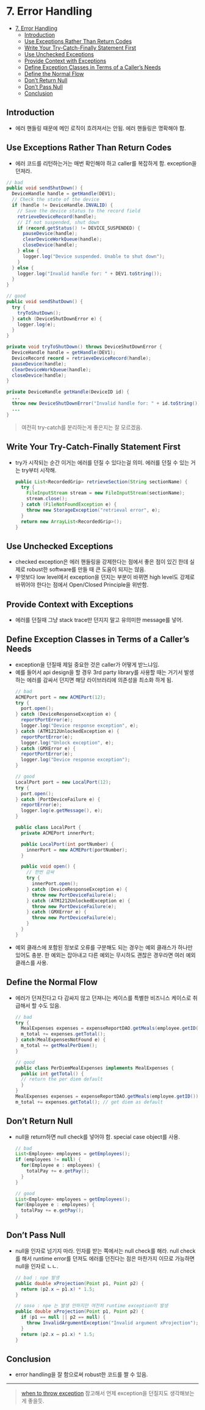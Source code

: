 # 7. Error Handling

- [7. Error Handling](#7-error-handling)
  - [Introduction](#introduction)
  - [Use Exceptions Rather Than Return Codes](#use-exceptions-rather-than-return-codes)
  - [Write Your Try-Catch-Finally Statement First](#write-your-try-catch-finally-statement-first)
  - [Use Unchecked Exceptions](#use-unchecked-exceptions)
  - [Provide Context with Exceptions](#provide-context-with-exceptions)
  - [Define Exception Classes in Terms of a Caller’s Needs](#define-exception-classes-in-terms-of-a-callers-needs)
  - [Define the Normal Flow](#define-the-normal-flow)
  - [Don’t Return Null](#dont-return-null)
  - [Don’t Pass Null](#dont-pass-null)
  - [Conclusion](#conclusion)

## Introduction

- 에러 핸들링 때문에 메인 로직이 흐려져서는 안됨. 에러 핸들링은 명확해야 함.

## Use Exceptions Rather Than Return Codes

- 에러 코드를 리턴하는거는 매번 확인해야 하고 caller를 복잡하게 함. exception을 던져라.

```java
// bad
public void sendShutDown() {
  DeviceHandle handle = getHandle(DEV1);
  // Check the state of the device
  if (handle != DeviceHandle.INVALID) {
    // Save the device status to the record field
    retrieveDeviceRecord(handle);
    // If not suspended, shut down
    if (record.getStatus() != DEVICE_SUSPENDED) {
      pauseDevice(handle);
      clearDeviceWorkQueue(handle);
      closeDevice(handle);
    } else {
      logger.log("Device suspended. Unable to shut down");
    }
  } else {
    logger.log("Invalid handle for: " + DEV1.toString());
  }
}

// good
public void sendShutDown() {
  try {
    tryToShutDown();
  } catch (DeviceShutDownError e) {
    logger.log(e);
  }
}

private void tryToShutDown() throws DeviceShutDownError {
  DeviceHandle handle = getHandle(DEV1);
  DeviceRecord record = retrieveDeviceRecord(handle);
  pauseDevice(handle);
  clearDeviceWorkQueue(handle);
  closeDevice(handle);
}

private DeviceHandle getHandle(DeviceID id) {
  ...
  throw new DeviceShutDownError("Invalid handle for: " + id.toString());
  ...
}
```

> 여전히 try-catch를 분리하는게 좋은지는 잘 모르겠음.

## Write Your Try-Catch-Finally Statement First

- try가 시작되는 순간 이거는 에러를 던질 수 있다는걸 의미. 에러를 던질 수 있는 거는 try부터 시작해.
  ```java
  public List<RecordedGrip> retrieveSection(String sectionName) {
    try {
      FileInputStream stream = new FileInputStream(sectionName);
      stream.close();
    } catch (FileNotFoundException e) {
      throw new StorageException("retrieval error", e);
    }
    return new ArrayList<RecordedGrip>();
  }
  ```

## Use Unchecked Exceptions

- checked exception은 에러 핸들링을 강제한다는 점에서 좋은 점이 있긴 한데 실제로 robust한 software를 만들 때 큰 도움이 되지는 않음.
- 무엇보다 low level에서 exception을 던지는 부분이 바뀌면 high level도 강제로 바뀌어야 한다는 점에서 Open/Closed Principle을 위반함.

## Provide Context with Exceptions

- 에러를 던질때 그냥 stack trace만 던지지 말고 유의미한 message를 넣어.

## Define Exception Classes in Terms of a Caller’s Needs

- exception을 던질때 제일 중요한 것은 caller가 어떻게 받느냐임.
- 예를 들어서 api design을 할 경우 3rd party library를 사용할 때는 거기서 발생하는 에러를 감싸서 던지면 해당 라이브러리에 의존성을 최소화 하게 됨.
  ```java
  // bad
  ACMEPort port = new ACMEPort(12);
  try {
    port.open();
  } catch (DeviceResponseException e) {
    reportPortError(e);
    logger.log("Device response exception", e);
  } catch (ATM1212UnlockedException e) {
    reportPortError(e);
    logger.log("Unlock exception", e);
  } catch (GMXError e) {
    reportPortError(e);
    logger.log("Device response exception");
  }

  // good
  LocalPort port = new LocalPort(12);
  try {
    port.open();
  } catch (PortDeviceFailure e) {
    reportError(e);
    logger.log(e.getMessage(), e);
  }

  public class LocalPort {
    private ACMEPort innerPort;

    public LocalPort(int portNumber) {
      innerPort = new ACMEPort(portNumber);
    }

    public void open() {
      // 한번 감싸
      try {
        innerPort.open();
      } catch (DeviceResponseException e) {
        throw new PortDeviceFailure(e);
      } catch (ATM1212UnlockedException e) {
        throw new PortDeviceFailure(e);
      } catch (GMXError e) {
        throw new PortDeviceFailure(e);
      }
    }
  }
  ```
- 예외 클래스에 포함된 정보로 오류를 구분해도 되는 경우는 예외 클래스가 하나만 있어도 충분. 한 예외는 잡아내고 다른 예외는 무시하도 괜찮은 경우라면 여러 예외 클래스를 사용.

## Define the Normal Flow

- 에러가 던져진다고 다 감싸지 않고 던져니는 케이스를 특별한 비즈니스 케이스로 취급해서 할 수도 있음.
  ```java
  // bad
  try {
    MealExpenses expenses = expenseReportDAO.getMeals(employee.getID());
    m_total += expenses.getTotal();
  } catch(MealExpensesNotFound e) {
    m_total += getMealPerDiem();
  }

  // good
  public class PerDiemMealExpenses implements MealExpenses {
    public int getTotal() {
    // return the per diem default
    }
  }
  MealExpenses expenses = expenseReportDAO.getMeals(employee.getID());
  m_total += expenses.getTotal(); // get diem as default
  ```

## Don’t Return Null

- null을 return하면 null check를 넣어야 함. special case object를 사용.
  ```java
  // bad
  List<Employee> employees = getEmployees();
  if (employees != null) {
    for(Employee e : employees) {
      totalPay += e.getPay();
    }
  }

  // good
  List<Employee> employees = getEmployees();
  for(Employee e : employees) {
    totalPay += e.getPay();
  }
  ```

## Don’t Pass Null

- null을 인자로 넘기지 마라. 인자를 받는 쪽에서는 null check를 해라. null check를 해서 runtime error를 던져도 에러를 던진다는 점은 마찬가지 이므로 가능하면 null을 인자로 ㄴㄴ.
  ```java
  // bad : npe 발생
  public double xProjection(Point p1, Point p2) {
    return (p2.x – p1.x) * 1.5;
  }

  // soso : npe 는 발생 안하지만 여전히 runtime exception이 발생
  public double xProjection(Point p1, Point p2) {
    if (p1 == null || p2 == null) {
      throw InvalidArgumentException("Invalid argument xProjection");
    }
    return (p2.x – p1.x) * 1.5;
  }
  ```

## Conclusion

- error handling을 잘 함으로써 robust한 코드를 짤 수 있음.

---

> [when to throw exception](https://www.google.com/search?client=firefox-b-d&q=when+to+throw+exception) 참고해서 언제 exception을 던질지도 생각해보는게 좋을듯.